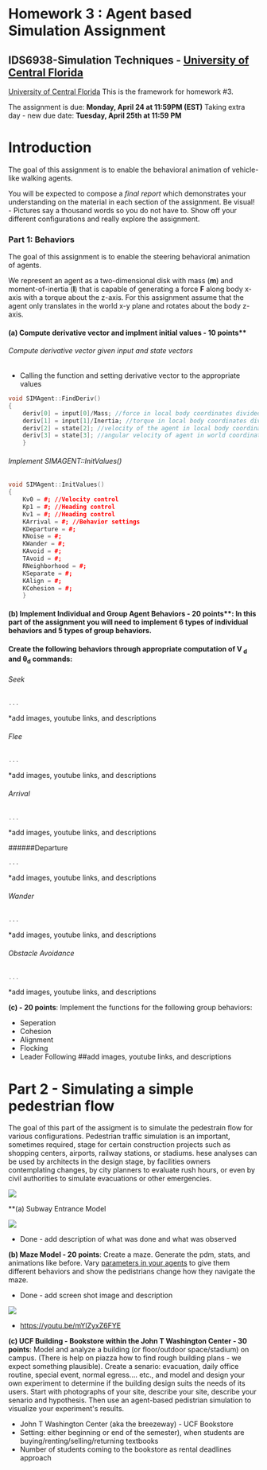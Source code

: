 # Homework 3 : Agent based Simulation Assignment 

## IDS6938-Simulation Techniques - [University of Central Florida](http://www.ist.ucf.edu/grad/)

[University of Central Florida](http://www.ist.ucf.edu/grad/)
This is the framework for homework #3. 

The assignment is due: **Monday, April  24 at 11:59PM (EST)** Taking extra day - new due date: **Tuesday, April 25th at 11:59 PM**

# Introduction
The goal of this assignment is to enable the behavioral animation of vehicle-like walking agents. 

You will be expected to compose a *final report* which demonstrates your understanding on the material in each section of the assignment. Be visual! - Pictures say a thousand words so you do not have to. Show off your different configurations and really explore the assignment.


### Part 1: Behaviors

The goal of this assignment is to enable the steering behavioral animation of agents.

We represent an agent as a two-dimensional disk with mass (**m**) and moment-of-inertia (**I**) that is capable of generating a force **F** along body x-axis with a torque about the z-axis. For this assignment assume that the agent only translates in the world x-y plane and rotates about the body z-axis.

#### (a) Compute derivative vector and implment initial values - 10 points** 

###### Compute derivative vector given input and state vectors
* Calling the function and setting derivative vector to the appropriate values
```C++
void SIMAgent::FindDeriv()
{	
	deriv[0] = input[0]/Mass; //force in local body coordinates divided by mass
	deriv[1] = input[1]/Inertia; //torque in local body coordinates divided by inertia
	deriv[2] = state[2]; //velocity of the agent in local body coordinates
	deriv[3] = state[3]; //angular velocity of agent in world coordinates
    }
```

###### Implement *SIMAGENT::InitValues()*
```C++
void SIMAgent::InitValues()
{	
    Kv0 = #; //Velocity control
	Kp1 = #; //Heading control
	Kv1 = #; //Heading control
	KArrival = #; //Behavior settings
	KDeparture = #;
	KNoise = #;
	KWander = #;
	KAvoid = #;
	TAvoid = #;
	RNeighborhood = #;
	KSeparate = #;
	KAlign = #;
	KCohesion = #;
    }
```


#### (b) Implement Individual and Group Agent Behaviors - 20 points**: In this part of the assignment you will need to implement 6 types of individual behaviors and 5 types of group behaviors. 

#### Create the following behaviors through appropriate computation of V<sub> d</sub>  and θ<sub>d</sub>  commands:


###### Seek
```C++
...
```
*add images, youtube links, and descriptions

###### Flee
```C++
...
```
*add images, youtube links, and descriptions

###### Arrival
```C++
...
```
*add images, youtube links, and descriptions

######Departure
```C++
...
```
*add images, youtube links, and descriptions

###### Wander
```C++
...
```
*add images, youtube links, and descriptions
###### Obstacle Avoidance
```C++
...
```
*add images, youtube links, and descriptions

**(c) - 20 points**: Implement the functions for the following group behaviors: 
* Seperation
* Cohesion 
* Alignment 
* Flocking
* Leader Following
 ##add images, youtube links, and descriptions

# Part 2 - Simulating a simple pedestrian flow

The goal of this part of the assigment is to simulate the pedestrain flow for various configurations. Pedestrian traffic simulation is an important, sometimes required, stage for certain construction projects such as shopping centers, airports, railway stations, or stadiums. hese analyses can be used by architects in the design stage, by facilities owners contemplating changes, by city planners to evaluate rush hours, or even by civil authorities to simulate evacuations or other emergencies. 

![](images/flow.png?raw=true)

**(a) Subway Entrance Model

![](images/anylogic_subwayhall.PNG?raw=true)

* Done - add description of what was done and what was observed

**(b) Maze Model - 20 points**: Create a maze. Generate the pdm, stats, and animations like before. Vary [parameters in your agents](https://help.anylogic.com/index.jsp?topic=/com.xj.anylogic.help/html/_PL/reference/Attributes.html) to give them different behaviors and show the pedistrians change how they navigate the maze.

* Done - add screen shot image and description

![](images/anylogic_maze.PNG?raw=true)


* https://youtu.be/mYlZyxZ6FYE

**(c) UCF Building - Bookstore within the John T Washington Center - 30 points**: Model and analyze a building (or floor/outdoor space/stadium) on campus. (There is help on piazza how to find rough building plans - we expect something plausible). Create a senario: evacuation, daily office routine, special event, normal egress.... etc., and model and design your own experiment to determine if the building design suits the needs of its users. Start with photographs of your site, describe your site, describe your senario and hypothesis. Then use an agent-based pedistrian simulation to visualize your experiment's results.

* John T Washington Center (aka the breezeway) - UCF Bookstore
* Setting: either beginning or end of the semester), when students are buying/renting/selling/returning textbooks
* Number of students coming to the bookstore as rental deadlines approach



